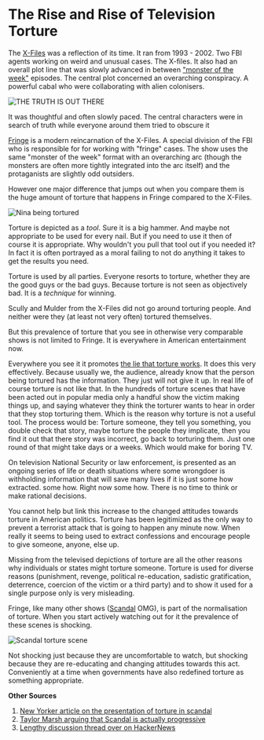 The Rise and Rise of Television Torture
=======================================

The [X-Files][0] was a reflection of its time. It ran from 1993 - 2002. Two FBI
agents working on weird and unusual cases. The X-files. It also had an overall
plot line that was slowly advanced in between ["monster of the week"][1]
episodes. The central plot concerned an overarching conspiracy. A powerful
cabal who were collaborating with alien colonisers.

![THE TRUTH IS OUT THERE][truth]

It was thoughtful and often slowly paced. The central characters were in search
of truth while everyone around them tried to obscure it 


[Fringe][2] is a modern reincarnation of the X-Files. A special division of the
FBI who is responsible for for working with "fringe" cases. The show uses the
same "monster of the week" format with an overarching arc (though the monsters
are often more tightly integrated into the arc itself) and the protaganists 
are slightly odd outsiders. 

 [0]: http://www.imdb.com/title/tt0106179/
 [1]: http://tvtropes.org/pmwiki/pmwiki.php/Main/MonsterOfTheWeek
 [2]: http://www.imdb.com/title/tt1119644/
 [truth]: https://www.interpretthis.org/static/images/the-truth-is-out-there.jpg

However one major difference that jumps out when you compare them is the huge
amount of torture that happens in Fringe compared to the X-Files. 

![Nina being tortured][fringe-torture]

Torture is depicted as a *tool*. Sure it is a big hammer. And maybe not
appropriate to be used for every nail. But if you need to use it then of course
it is appropriate. Why wouldn't you pull that tool out if you needed it? In fact
it is often portrayed as a moral failing to not do anything it takes to get the
results you need. 

 [fringe-torture]: https://www.interpretthis.org/static/images/fringe-torture-scene.png

Torture is used by all parties. Everyone resorts to torture, whether they are 
the good guys or the bad guys. Because torture is not seen as objectively bad.
It is a *technique* for winning. 

Scully and Mulder from the X-Files did not go around torturing people. And
neither were they (at least not very often) tortured themselves. 

But this prevalence of torture that you see in otherwise very comparable shows
is not limited to Fringe. It is everywhere in American entertainment now. 

Everywhere you see it it promotes [the lie that torture works][3]. It does
this very effectively. Because usually we, the audience, already know that the
person being tortured has the information. They just will not give it up. In
real life of course torture is not like that. In the hundreds of torture scenes
that have been acted out in popular media only a handful show the victim making
things up, and saying whatever they think the torturer wants to hear in order
that they stop torturing them. Which is the reason why torture is not a useful
tool. The process would be: Torture someone, they tell you something, you
double check that story, maybe torture the people they implicate, then you find
it out that there story was incorrect, go back to torturing them. Just one
round of that might take days or a weeks. Which would make for boring TV.

 [3]: http://skeptics.stackexchange.com/questions/4498/does-torture-work-well-as-an-interrogation-technique

On television National Security or law enforcement, is presented as an ongoing
series of life or death situations where some wrongdoer is withholding
information that will save many lives if it is just some how extracted. some
how. Right now some how. There is no time to think or make rational decisions. 

You cannot help but link this increase to the changed attitudes towards 
torture in American politics. Torture has been legitimized as the only way to 
prevent a terrorist attack that is going to happen any minute now. When really
it seems to being used to extract confessions and encourage people to give 
someone, anyone, else up. 

Missing from the televised depictions of torture are all the other reasons why
individuals or states might torture someone. Torture is used for diverse
reasons (punishment, revenge, political re-education, sadistic gratification,
deterrence, coercion of the victim or a third party) and to show it used for a
single purpose only is very misleading. 

Fringe, like many other shows ([Scandal][4] OMG), is part of the normalisation
of torture. When you start actively watching out for it the prevalence of these
scenes is shocking. 

 [4]: http://www.imdb.com/title/tt1837576/
 ![Scandal torture scene](/static/images/scandal-torture.jpg)

Not shocking just because they are uncomfortable to watch, but shocking because
they are re-educating and changing attitudes towards this act. Conveniently at 
a time when governments have also redefined torture as something appropriate.

**Other Sources**

1. [New Yorker article on the presentation of torture in scandal][5]
2. [Taylor Marsh arguing that Scandal is actually progressive][6]
3. [Lengthy discussion thread over on HackerNews][7]

 [5]: http://www.newyorker.com/online/blogs/culture/2013/12/torture-and-scandal-dont-mix-well.html
 [6]: http://www.taylormarsh.com/2013/01/scandals-graphic-torture-scene-nobody-is-talking-about-but-a-lot-of-people-saw/
 [7]: https://news.ycombinator.com/item?id=7017222
